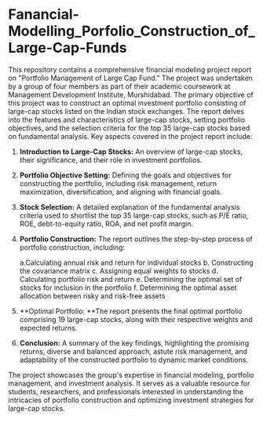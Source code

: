 # Fanancial-Modelling_Porfolio_Construction_of_Large-Cap-Funds
This repository contains a comprehensive financial modeling project report on "Portfolio Management of Large Cap Fund." The project was undertaken by a group of four members as part of their academic coursework at Management Development Institute, Murshidabad.
The primary objective of this project was to construct an optimal investment portfolio consisting of large-cap stocks listed on the Indian stock exchanges. The report delves into the features and characteristics of large-cap stocks, setting portfolio objectives, and the selection criteria for the top 35 large-cap stocks based on fundamental analysis.
Key aspects covered in the project report include:

1. **Introduction to Large-Cap Stocks:** An overview of large-cap stocks, their significance, and their role in investment portfolios.
2. **Portfolio Objective Setting:** Defining the goals and objectives for constructing the portfolio, including risk management, return maximization, diversification, and aligning with financial goals.
3. **Stock Selection:** A detailed explanation of the fundamental analysis criteria used to shortlist the top 35 large-cap stocks, such as P/E ratio, ROE, debt-to-equity ratio, ROA, and net profit margin.
4. **Portfolio Construction:** The report outlines the step-by-step process of portfolio construction, including:

   a.Calculating annual risk and return for individual stocks
   b. Constructing the covariance matrix
   c. Assigning equal weights to stocks
   d. Calculating portfolio risk and return
   e. Determining the optimal set of stocks for inclusion in the portfolio
   f. Determining the optimal asset allocation between risky and risk-free assets

5. **Optimal Portfolio: **The report presents the final optimal portfolio comprising 19 large-cap stocks, along with their respective weights and expected returns.
6. **Conclusion:** A summary of the key findings, highlighting the promising returns, diverse and balanced approach, astute risk management, and adaptability of the constructed portfolio to dynamic market conditions.

The project showcases the group's expertise in financial modeling, portfolio management, and investment analysis. It serves as a valuable resource for students, researchers, and professionals interested in understanding the intricacies of portfolio construction and optimizing investment strategies for large-cap stocks.
